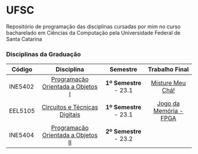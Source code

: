 # UFSC
Repositório de programação das disciplinas cursadas por mim no curso bacharelado em Ciências da Computação pela Universidade Federal de Santa Catarina

### Disciplinas da Graduação

| Código  | Disciplina                | Semestre | Trabalho Final |
| ------  | :-----------------------: | :--------: | :-------------: |
| INE5402 | [Programação Orientada a Objetos I](https://github.com/pehqge/UFSC/tree/main/Programa%C3%A7%C3%A3o%20Orientada%20a%20Objetos%20I) | **1º Semestre** - 23.1 | [Misture Meu Chá!](https://github.com/pehqge/Misture-Meu-Cha) |
| EEL5105 | [Circuitos e Técnicas Digitais](https://github.com/pehqge/UFSC/tree/main/Circuitos%20Digitais) | **1º Semestre** - 23.1 | [Jogo da Memória - FPGA](https://github.com/pehqge/UFSC/tree/main/Circuitos%20Digitais/Trabalho%20Final%20da%20Disciplina)
| INE5404 | [Programação Orientada a Objetos II](https://github.com/pehqge/UFSC/tree/main/Programa%C3%A7%C3%A3o%20Orientada%20a%20Objetos%20II) | **2º Semestre** - 23.2 |  |
